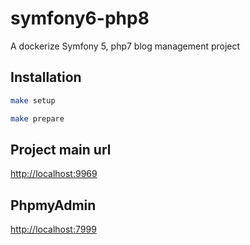 # symfony6-php8

A dockerize Symfony 5, php7 blog management project

## Installation

```bash
make setup
```

```bash
make prepare
```

## Project main url 

[http://localhost:9969](http://localhost:9969/)

## PhpmyAdmin

[http://localhost:7999](http://localhost:7999/)

